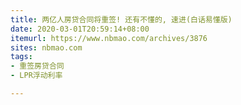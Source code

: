 ```yaml
---
title: 两亿人房贷合同将重签! 还有不懂的, 速进(白话易懂版)
date: 2020-03-01T20:59:14+08:00
itemurl: https://www.nbmao.com/archives/3876
sites: nbmao.com
tags:
- 重签房贷合同
- LPR浮动利率

---
```

